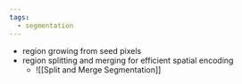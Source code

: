 ```yaml
---
tags:
  - segmentation
---
```

- region growing from seed pixels
- region splitting and merging for efficient spatial encoding
	- ![[Split and Merge Segmentation]]